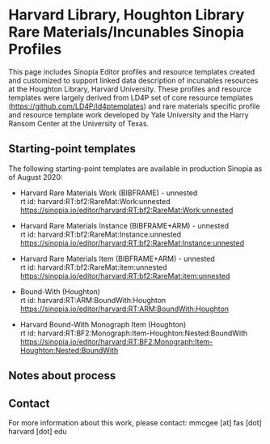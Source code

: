 # Harvard Library, Houghton Library Rare Materials/Incunables Sinopia Profiles

This page includes Sinopia Editor profiles and resource templates created and customized to support linked data description of incunables resources at the Houghton Library, Harvard University.  These profiles and resource templates were largely derived from LD4P set of core resource templates (https://github.com/LD4P/ld4ptemplates) and rare materials specific profile and resource template work developed by Yale University and the Harry Ransom Center at the University of Texas.

## Starting-point templates

The following starting-point templates are available in production Sinopia as of August 2020:

* Harvard Rare Materials Work (BIBFRAME) - unnested  
rt id: harvard:RT:bf2:RareMat:Work:unnested  
https://sinopia.io/editor/harvard:RT:bf2:RareMat:Work:unnested 

* Harvard Rare Materials Instance (BIBFRAME+ARM) - unnested  
rt id: harvard:RT:bf2:RareMat:Instance:unnested  
https://sinopia.io/editor/harvard:RT:bf2:RareMat:Instance:unnested

* Harvard Rare Materials Item (BIBFRAME+ARM) - unnested  
rt id: harvard:RT:bf2:RareMat:item:unnested  
https://sinopia.io/editor/harvard:RT:bf2:RareMat:item:unnested

* Bound-With (Houghton)  
rt id: harvard:RT:ARM:BoundWith:Houghton  
https://sinopia.io/editor/harvard:RT:ARM:BoundWith:Houghton 

* Harvard Bound-With Monograph Item (Houghton)  
rt id: harvard:RT:BF2:Monograph:Item-Houghton:Nested:BoundWith  
https://sinopia.io/editor/harvard:RT:BF2:Monograph:Item-Houghton:Nested:BoundWith


## Notes about process

## Contact

For more information about this work, please contact: mmcgee [at] fas [dot] harvard [dot] edu



